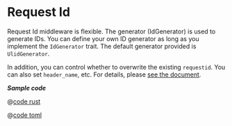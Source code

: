 # Request Id

Request Id middleware is flexible. The generator (IdGenerator) is used to generate IDs. You can define your own ID generator as long as you implement the `IdGenerator` trait. The default generator provided is `UlidGenerator`.

In addition, you can control whether to overwrite the existing `requestid`. You can also set `header_name`, etc. For details, please [see the document](https://docs.rs/salvo_extra/latest/salvo_extra/request_id/index.html).

_**Sample code**_

<CodeGroup>
  <CodeGroupItem title="main.rs" active>

@[code rust](../../../codes/request-id/src/main.rs)

  </CodeGroupItem>
  <CodeGroupItem title="Cargo.toml">

@[code toml](../../../codes/request-id/Cargo.toml)

  </CodeGroupItem>
</CodeGroup>